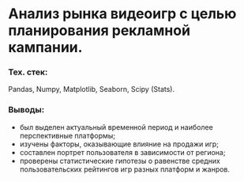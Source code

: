 # Анализ рынка видеоигр с целью планирования рекламной кампании. 

### Тех. стек: 
Pandas, Numpy, Matplotlib, Seaborn, Scipy (Stats). 

### Выводы:

- был выделен актуальный временной период и наиболее перспективные платформы; 
- изучены факторы, оказывающие влияние на продажи игр; 
- составлен портрет пользователя в зависимости от региона;
- проверены статистические гипотезы о равенстве средних пользовательских рейтингов игр разных платформ и жанров.
